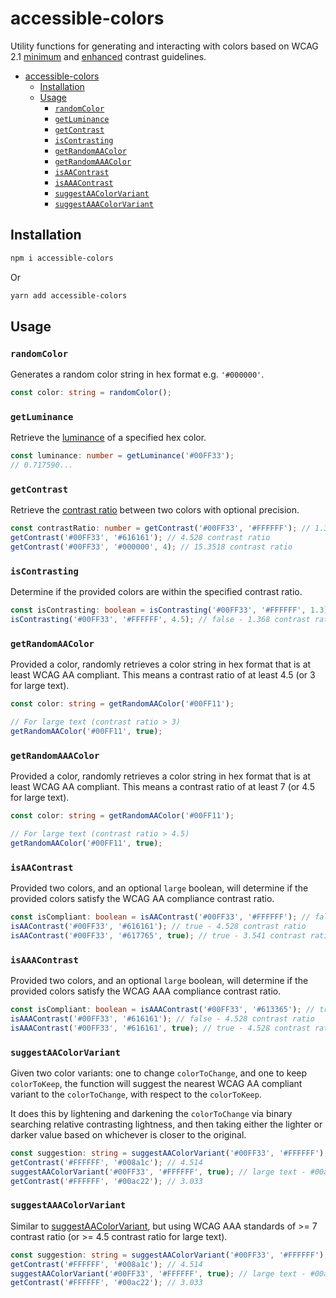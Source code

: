 # accessible-colors

Utility functions for generating and interacting with colors based on WCAG 2.1 [minimum](https://www.w3.org/TR/WCAG21/#contrast-minimum) and [enhanced](https://www.w3.org/TR/WCAG21/#contrast-enhanced) contrast guidelines.

- [accessible-colors](#accessible-colors)
  - [Installation](#installation)
  - [Usage](#usage)
    - [`randomColor`](#randomcolor)
    - [`getLuminance`](#getluminance)
    - [`getContrast`](#getcontrast)
    - [`isContrasting`](#iscontrasting)
    - [`getRandomAAColor`](#getrandomaacolor)
    - [`getRandomAAAColor`](#getrandomaaacolor)
    - [`isAAContrast`](#isaacontrast)
    - [`isAAAContrast`](#isaaacontrast)
    - [`suggestAAColorVariant`](#suggestaacolorvariant)
    - [`suggestAAAColorVariant`](#suggestaaacolorvariant)

## Installation

```sh
npm i accessible-colors
```

Or

```sh
yarn add accessible-colors
```

## Usage

### `randomColor`

Generates a random color string in hex format e.g. `'#000000'`.

```ts
const color: string = randomColor();
```

### `getLuminance`

Retrieve the [luminance](https://www.w3.org/TR/WCAG20/#relativeluminancedef) of a specified hex color.

```ts
const luminance: number = getLuminance('#00FF33');
// 0.717590...
```

### `getContrast`

Retrieve the [contrast ratio](https://www.w3.org/TR/WCAG20/#contrast-ratiodef) between two colors with optional precision.

```ts
const contrastRatio: number = getContrast('#00FF33', '#FFFFFF'); // 1.368 contrast ratio
getContrast('#00FF33', '#616161'); // 4.528 contrast ratio
getContrast('#00FF33', '#000000', 4); // 15.3518 contrast ratio
```

### `isContrasting`

Determine if the provided colors are within the specified contrast ratio.

```ts
const isContrasting: boolean = isContrasting('#00FF33', '#FFFFFF', 1.3); // true - 1.368 contrast ratio
isContrasting('#00FF33', '#FFFFFF', 4.5); // false - 1.368 contrast ratio
```

### `getRandomAAColor`

Provided a color, randomly retrieves a color string in hex format that is at least WCAG AA compliant. This means a contrast ratio of at least 4.5 (or 3 for large text).

```ts
const color: string = getRandomAAColor('#00FF11');

// For large text (contrast ratio > 3)
getRandomAAColor('#00FF11', true);
```

### `getRandomAAAColor`

Provided a color, randomly retrieves a color string in hex format that is at least WCAG AA compliant. This means a contrast ratio of at least 7 (or 4.5 for large text).

```ts
const color: string = getRandomAAColor('#00FF11');

// For large text (contrast ratio > 4.5)
getRandomAAColor('#00FF11', true);
```

### `isAAContrast`

Provided two colors, and an optional `large` boolean, will determine if the provided colors satisfy the WCAG AA compliance contrast ratio.

```ts
const isCompliant: boolean = isAAContrast('#00FF33', '#FFFFFF'); // false - 1.368 contrast ratio
isAAContrast('#00FF33', '#616161'); // true - 4.528 contrast ratio
isAAContrast('#00FF33', '#617765', true); // true - 3.541 contrast ratio with large text
```

### `isAAAContrast`

Provided two colors, and an optional `large` boolean, will determine if the provided colors satisfy the WCAG AAA compliance contrast ratio.

```ts
const isCompliant: boolean = isAAAContrast('#00FF33', '#613365'); // true - 7.075 contrast ratio
isAAAContrast('#00FF33', '#616161'); // false - 4.528 contrast ratio
isAAAContrast('#00FF33', '#616161', true); // true - 4.528 contrast ratio with large text
```

### `suggestAAColorVariant`

Given two color variants: one to change `colorToChange`, and one to keep `colorToKeep`, the function will suggest the nearest WCAG AA compliant variant to the `colorToChange`, with respect to the `colorToKeep`.

It does this by lightening and darkening the `colorToChange` via binary searching relative contrasting lightness, and then taking either the lighter or darker value based on whichever is closer to the original.

```ts
const suggestion: string = suggestAAColorVariant('#00FF33', '#FFFFFF'); // #008a1c
getContrast('#FFFFFF', '#008a1c'); // 4.514
suggestAAColorVariant('#00FF33', '#FFFFFF', true); // large text - #00ac22
getContrast('#FFFFFF', '#00ac22'); // 3.033
```

### `suggestAAAColorVariant`

Similar to [suggestAAColorVariant](#suggestaacolorvariant), but using WCAG AAA standards of >= 7 contrast ratio (or >= 4.5 contrast ratio for large text).

```ts
const suggestion: string = suggestAAColorVariant('#00FF33', '#FFFFFF'); // #008a1c
getContrast('#FFFFFF', '#008a1c'); // 4.514
suggestAAColorVariant('#00FF33', '#FFFFFF', true); // large text - #00ac22
getContrast('#FFFFFF', '#00ac22'); // 3.033
```
